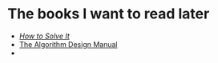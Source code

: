 # The books I want to read later

- [_How to Solve It_](https://math.hawaii.edu/home/pdf/putnam/PolyaHowToSolveIt.pdf)
- [The Algorithm Design Manual](file:///Users/quinn-sasha-kenta/Library/Mobile%20Documents/com~apple~CloudDocs/Downloads/The%20Algorithm%20Design%20Manual,%203rd%20Edition.pdf)
- 